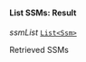 

#### List SSMs: Result  
  
<article>

*ssmList* [`List<Ssm>`](/docs/ssm-chaincode-signing-state-machine--page#ssm) 

Retrieved SSMs

</article>

